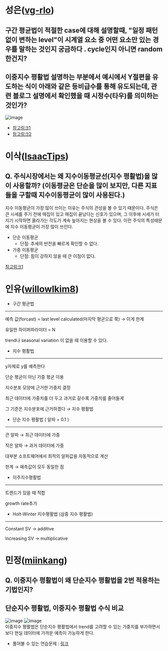 # 성은([vg-rlo](https://github.com/vg-rlo))

## 구간 평균법이 적절한 case에 대해 설명할때, "일정 패턴없이 변하는 level"이 시계열 요소 중 어떤 요소만 있는 경우를 말하는 것인지 궁금하다 . cycle인지 아니면 random한건지?

## 이중지수 평활법 설명하는 부분에서 예시에서 Y절편을 유도하는 식이 아래와 같은 등비급수를 통해 유도되는데, 관련 블로그 설명에서 확인했을 때 시정수(타우)를 의미하는 것인가?
![image](https://user-images.githubusercontent.com/69677950/117383106-f0dda480-af1a-11eb-9b98-262f79dd5a43.png)

* [참고링크1](https://support.minitab.com/ko-kr/minitab/18/help-and-how-to/modeling-statistics/time-series/how-to/double-exponential-smoothing/methods-and-formulas/methods-and-formulas/)    
* [참고링크2](https://datalabbit.tistory.com/76?category=1146956)    

# 이삭([IsaacTips](https://github.com/IsaacTips))

## Q. 주식시장에서는 왜 지수이동평균선(지수 평활법)을 많이 사용할까? (이동평균은 단순을 많이 보지만, 다른 지표들을 구할때 지수이동평균이 많이 사용된다.)

지수 이동평균이 가장 많이 쓰이는 이유는 주식의 관성을 볼 수 있기 때문이다. 주식은 큰 시세를 주기 전에 매집이 있고 매집이 끝났다는 신호가 있으며, 그 이후에 시세가 터지기 시작하면 올라가는 각도가 계속 높아지는 현상을 볼 수 있다. 이런 주식의 특성때문에 지수 이동평균이 가장 많이 쓰인다.

* 단순 이동평균
    - 단점: 추세의 반전을 빠르게 확인할 수 없다.
* 가중 이동평균
    - 단점: 힘이 강하지 않을 때 큰 이점이 없다.

[참고링크1](https://envestlife.tistory.com/37)

# 인유([willowlkim8](https://github.com/willowkim8))
- 구간 평균법

***

예측 값(forcast) = last level calculated(마지막 평균으로 쭉) → 이게 한계

유일한 하이퍼파라미터 = N

trend나 seasonal variation 이 없을 때 이용할 수 있다.

- 지수 평활법

------

y자체로 y를 예측한다

단순 평균이 아닌 가중 평균 이용

지수분포 모양에 근거한 가중치 결정

최근 데이터에 가중치를 더 두고 과거로 갈수록 가중치를 줄어들게

그 기준은 지수분포에 근거하겠다 → 지수 평활법

- 단순 지수 평활법 ( 알파 = 0.1 )

------

큰 알파 → 최근 데이터에 가중

작은 알파 → 과거 데이터에 가중

대부분 소프트웨어에서 최적의 알파값을 자동적으로 계산

한계 → 예측값이 모두 동일한 점

- 이주지수평활법

------

트렌드가 있을 때 적합

growth rate추가

- Holt-Winter 지수평활법 (삼중 지수 평활법)

------

Constant SV → additive

Increasing SV → multiplicative

# 민정([miinkang](https://github.com/miinkang))

## Q. 이중지수 평활법이 왜 단순지수 평활법을 2번 적용하는 기법인지?
## 단순지수 평활법, 이중지수 평활법 수식 비교
![image](https://user-images.githubusercontent.com/68461606/117387458-ea075f80-af23-11eb-85c7-b4f0e7512d21.png)
![image](https://user-images.githubusercontent.com/68461606/117387507-fbe90280-af23-11eb-94d2-226b16d45f27.png)   
이중지수 평활법은 단순지수 평활법에서 trend를 고려할 수 있는 가중치를 부가하면서 보다 현실 데이터에 가까운 예측이 가능하게 한다.      

- 풀어볼 수 있는 연습문제 : [링크](https://m.blog.naver.com/PostView.nhn?blogId=sigmagil&logNo=221502514892&proxyReferer=https:%2F%2Fwww.google.com%2F)